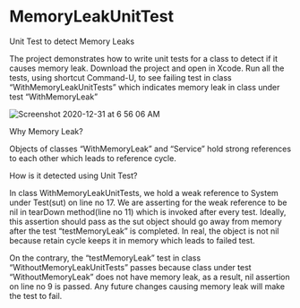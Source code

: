 # MemoryLeakUnitTest

 Unit Test to detect Memory Leaks
 
The project demonstrates how to write unit tests for a class to detect if it causes memory leak. Download the project and open in Xcode. Run all the tests, using shortcut Command-U, to see failing test in class “WithMemoryLeakUnitTests” which indicates memory leak in class under test “WithMemoryLeak”

![Screenshot 2020-12-31 at 6 56 06 AM](https://user-images.githubusercontent.com/3737339/103390375-ee66da80-4b35-11eb-83a6-4b335bd29a03.png)

Why Memory Leak?

Objects of classes “WithMemoryLeak” and “Service” hold strong references to each other which leads to reference cycle.

How is it detected using Unit Test?

In class WithMemoryLeakUnitTests, we hold a weak reference to System under Test(sut) on line no 17. We are asserting for the weak reference to be nil in tearDown method(line no 11) which is invoked after every test. Ideally, this assertion should pass as the sut object should go away from memory after the test “testMemoryLeak” is completed. In real, the object is not nil because retain cycle keeps it in memory which leads to failed test.

On the contrary, the “testMemoryLeak” test in class “WithoutMemoryLeakUnitTests” passes because class under test “WithoutMemoryLeak” does not have memory leak, as a result, nil assertion on line no 9 is passed. Any future changes causing memory leak will make the test to fail.
